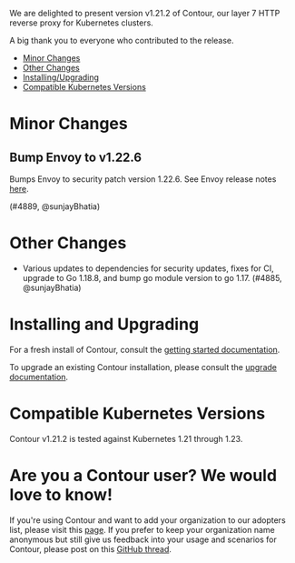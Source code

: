 We are delighted to present version v1.21.2 of Contour, our layer 7 HTTP reverse proxy for Kubernetes clusters.

A big thank you to everyone who contributed to the release.

- [Minor Changes](#minor-changes)
- [Other Changes](#other-changes)
- [Installing/Upgrading](#installing-and-upgrading)
- [Compatible Kubernetes Versions](#compatible-kubernetes-versions)

# Minor Changes

## Bump Envoy to v1.22.6

Bumps Envoy to security patch version 1.22.6.
See Envoy release notes [here](https://www.envoyproxy.io/docs/envoy/v1.22.6/version_history/current).

(#4889, @sunjayBhatia)

# Other Changes
- Various updates to dependencies for security updates, fixes for CI, upgrade to Go 1.18.8, and bump go module version to go 1.17. (#4885, @sunjayBhatia)

# Installing and Upgrading
For a fresh install of Contour, consult the [getting started documentation](https://projectcontour.io/getting-started/).

To upgrade an existing Contour installation, please consult the [upgrade documentation](https://projectcontour.io/resources/upgrading/).

# Compatible Kubernetes Versions

Contour v1.21.2 is tested against Kubernetes 1.21 through 1.23.

# Are you a Contour user? We would love to know!
If you're using Contour and want to add your organization to our adopters list, please visit this [page](https://github.com/projectcontour/contour/blob/master/ADOPTERS.md). If you prefer to keep your organization name anonymous but still give us feedback into your usage and scenarios for Contour, please post on this [GitHub thread](https://github.com/projectcontour/contour/issues/1269).
